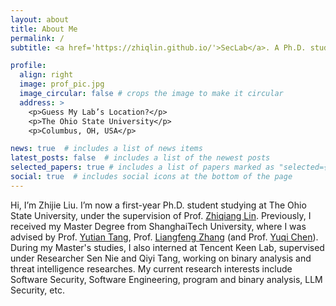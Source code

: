 ```yaml
---
layout: about
title: About Me
permalink: /
subtitle: <a href='https://zhiqlin.github.io/'>SecLab</a>. A Ph.D. student in Computer Science. The Ohio State University, Columbus, OH, USA.

profile:
  align: right
  image: prof_pic.jpg
  image_circular: false # crops the image to make it circular
  address: >
    <p>Guess My Lab’s Location?</p>
    <p>The Ohio State University</p>
    <p>Columbus, OH, USA</p>

news: true  # includes a list of news items
latest_posts: false  # includes a list of the newest posts
selected_papers: true # includes a list of papers marked as "selected={true}"
social: true  # includes social icons at the bottom of the page
---
```


Hi, I’m Zhijie Liu. I’m now a first-year Ph.D. student studying at The Ohio State University, under the supervision of Prof. <a href='https://zhiqlin.github.io/'>Zhiqiang Lin</a>. Previously, I received my Master Degree from ShanghaiTech University, where I was advised by Prof. <a href='https://www.chrisyttang.org/'>Yutian Tang</a>, Prof. <a href='https://sist.shanghaitech.edu.cn/zhanglf_en/main.htm'>Liangfeng Zhang</a> (and Prof. <a href='http://as3r-lab.com/'>Yuqi Chen</a>). During my Master's studies, I also interned at Tencent Keen Lab, supervised under Researcher Sen Nie and Qiyi Tang, working on binary analysis and threat intelligence researches. My current research interests include Software Security, Software Engineering, program and binary analysis, LLM Security, etc.
